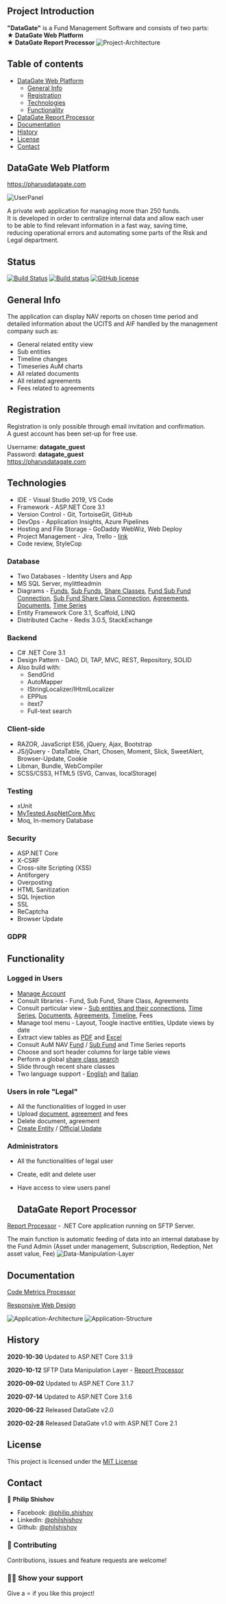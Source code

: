 ## Project Introduction

**"DataGate"** is a Fund Management Software and consists of two parts:  <br />
   ★ **DataGate Web Platform**  <br />
   ★ **DataGate Report Processor**
![Project-Architecture](Documentation/Presentation/Project-Architecture.JPG)

## Table of contents
* [DataGate Web Platform](#datagate-web-platform)
  * [General Info](#general-info)
  * [Registration](#registration)
  * [Technologies](#technologies)
  * [Functionality](#functionality)
* [DataGate Report Processor](#datagate-report-processor)
* [Documentation](#documentation)
* [History](#history)
* [License](#license)
* [Contact](#contact)

## DataGate Web Platform 

https://pharusdatagate.com <br />

![UserPanel](Documentation/Screenshots/App/UserPanel.png)

A private web application for managing more than 250 funds. <br />
It is developed in order to centralize internal data and allow each user <br />
to be able to find relevant information in a fast way, saving time, <br />
reducing operational errors and automating some parts of the Risk and Legal department.

  ## Status
  [![Build Status](https://dev.azure.com/philshishov/DataGate/_apis/build/status/DataGate-CI?branchName=master)](https://dev.azure.com/philshishov/DataGate/_build/latest?definitionId=1&branchName=master) [![Build status](https://ci.appveyor.com/api/projects/status/thvsvj1du6d595m6?svg=true)](https://ci.appveyor.com/project/PhilShishov/datagate)
  [![GitHub license](https://img.shields.io/github/license/philshishov/DataGate?color=brightgreen)](https://github.com/PhilShishov/DataGate/blob/master/LICENSE)

## General Info

The application can display NAV reports on chosen time period and <br />
detailed information about the UCITS and AIF handled by the management company such as: 
* General related entity view
* Sub entities
* Timeline changes
* Timeseries AuM charts
* All related documents
* All related agreements
* Fees related to agreements
 
 ## Registration
Registration is only possible through email invitation and confirmation. <br />
A guest account has been set-up for free use. <br />

Username: **datagate_guest** <br />
Password: **datagate_guest** <br />
https://pharusdatagate.com <br />
 
 ## Technologies
* IDE - Visual Studio 2019, VS Code
* Framework - ASP.NET Core 3.1
* Version Control - Git, TortoiseGit, GitHub
* DevOps - Application Insights, Azure Pipelines
* Hosting and File Storage - GoDaddy WebWiz, Web Deploy
* Project Management - Jira, Trello - [link](https://trello.com/pharusit)
* Code review, StyleCop

### Database 
* Two Databases - Identity Users and App
* MS SQL Server, mylittleadmin
* Diagrams -
[Funds](https://github.com/PhilShishov/DataGate/blob/master/Documentation/Screenshots/DB-Diagrams/Funds.png),
[Sub Funds](https://github.com/PhilShishov/DataGate/blob/master/Documentation/Screenshots/DB-Diagrams/SubFunds.png),
[Share Classes](https://github.com/PhilShishov/DataGate/blob/master/Documentation/Screenshots/DB-Diagrams/ShareClasses.png),
[Fund Sub Fund Connection](https://github.com/PhilShishov/DataGate/blob/master/Documentation/Screenshots/DB-Diagrams/FundSubFundConnection.png),
[Sub Fund Share Class Connection](https://github.com/PhilShishov/DataGate/blob/master/Documentation/Screenshots/DB-Diagrams/SubFundShareClassConnection.png),
[Agreements](https://github.com/PhilShishov/DataGate/blob/master/Documentation/Screenshots/DB-Diagrams/Agreements.png),
[Documents](https://github.com/PhilShishov/DataGate/blob/master/Documentation/Screenshots/DB-Diagrams/Documents.png),
[Time Series](https://github.com/PhilShishov/DataGate/blob/master/Documentation/Screenshots/DB-Diagrams/TimeSeries.png)
* Entity Framework Core 3.1, Scaffold, LINQ
* Distributed Cache - Redis 3.0.5, StackExchange

### Backend
* C# .NET Core 3.1
* Design Pattern - DAO, DI, TAP, MVC, REST, Repository, SOLID
* Also build with:
  * SendGrid
  * AutoMapper 
  * IStringLocalizer/IHtmlLocalizer
  * EPPlus
  * itext7
  * Full-text search

### Client-side
* RAZOR, JavaScript ES6, jQuery, Ajax, Bootstrap
* JS/jQuery - DataTable, Chart, Chosen, Moment, Slick, SweetAlert, Browser-Update, Cookie
* Libman, Bundle, WebCompiler
* SCSS/CSS3, HTML5 (SVG, Canvas, localStorage)

### Testing
* xUnit
* [MyTested.AspNetCore.Mvc](https://github.com/ivaylokenov/MyTested.AspNetCore.Mvc)
* Moq, In-memory Database

### Security
 * ASP.NET Core
 * X-CSRF
 * Cross-site Scripting (XSS)
 * Antiforgery
 * Overposting
 * HTML Sanitization
 * SQL Injection
 * SSL
 * ReCaptcha
 * Browser Update
 
 ### GDPR

## Functionality 
### Logged in Users
 - [Manage Account](https://github.com/PhilShishov/DataGate/blob/master/Documentation/Screenshots/App/ManageAccount.png)
 - Consult libraries - Fund, Sub Fund, Share Class, Agreements
 - Consult particular view - [Sub entities and their connections](https://github.com/PhilShishov/DataGate/blob/master/Documentation/Screenshots/App/DetailFundView.png), 
 [Time Series](https://github.com/PhilShishov/DataGate/blob/master/Documentation/Screenshots/App/TimeSeries.png), 
 [Documents](https://github.com/PhilShishov/DataGate/blob/master/Documentation/Screenshots/App/Documents.png), 
 [Agreements](https://github.com/PhilShishov/DataGate/blob/master/Documentation/Screenshots/App/Agreements.png), 
 [Timeline](https://github.com/PhilShishov/DataGate/blob/master/Documentation/Screenshots/App/Timeline.png), 
 Fees
 - Manage tool menu - Layout, Toogle inactive entities, Update views by date
 - Extract view tables as [PDF](https://github.com/PhilShishov/DataGate/blob/master/Documentation/Screenshots/Extraction/Funds.pdf) 
 and [Excel](https://github.com/PhilShishov/DataGate/blob/master/Documentation/Screenshots/Extraction/Funds.xlsx)
 - Consult AuM NAV [Fund](https://github.com/PhilShishov/DataGate/blob/master/Documentation/Screenshots/App/FundReports.png) / [Sub Fund](https://github.com/PhilShishov/DataGate/blob/master/Documentation/Screenshots/App/SubFundReports.png) and Time Series reports
 - Choose and sort header columns for large table views
 - Perform a global [share class search](https://github.com/PhilShishov/DataGate/blob/master/Documentation/Screenshots/App/SearchView.png)
 - Slide through recent share classes
 - Two language support - 
 [English](https://github.com/PhilShishov/DataGate/blob/master/Documentation/Screenshots/App/UserPanel.png) and 
 [Italian](https://github.com/PhilShishov/DataGate/blob/master/Documentation/Screenshots/App/Italian.png)
 ### Users in role "Legal"
  - All the functionalities of logged in user
  - Upload
   [document](https://github.com/PhilShishov/DataGate/blob/master/Documentation/Screenshots/App/UploadDocument.png),
   [agreement](https://github.com/PhilShishov/DataGate/blob/master/Documentation/Screenshots/App/UploadAgreement.png) and
   fees
 -  Delete document, agreement
  - [Create Entity](https://github.com/PhilShishov/DataGate/blob/master/Documentation/Screenshots/App/Create.png)
  / [Official Update](https://github.com/PhilShishov/DataGate/blob/master/Documentation/Screenshots/App/OfficialUpdate.png)
 ### Administrators
 - All the functionalities of legal user
 - Create, edit and delete user
 - Have access to view users panel
 
   ## DataGate Report Processor
 
  [Report Processor](https://github.com/PhilShishov/ReportProcessor) - .NET Core application running on SFTP Server.  </br>

The main function is automatic feeding of data into an internal database by the Fund Admin (Asset under management, Subscription, Redeption, Net asset value, Fee)
![Data-Manipulation-Layer](Documentation/Presentation/Data-Manipulation-Layer.JPG)

## Documentation

[Code Metrics Processor](https://github.com/PhilShishov/DataGate/blob/master/Documentation/DataGate_CodeMetricsAnalyzis_20200720.xlsx)

[Responsive Web Design](https://github.com/PhilShishov/DataGate/tree/master/Documentation/Screenshots/App/Responsive)


![Application-Architecture](Documentation/Presentation/Application-Architecture.JPG)
![Application-Structure](Documentation/Presentation/Application-Structure.JPG)
  
  ## History
**2020-10-30** Updated to ASP.NET Core 3.1.9
  
**2020-10-12** SFTP Data Manipulation Layer - [Report Processor](https://github.com/PhilShishov/ReportProcessor)

**2020-09-02** Updated to ASP.NET Core 3.1.7

**2020-07-14** Updated to ASP.NET Core 3.1.6

**2020-06-22** Released DataGate v2.0

**2020-02-28** Released DataGate v1.0 with ASP.NET Core 2.1

## License
This project is licensed under the [MIT License](LICENSE)
  
## Contact
:boy: **Philip Shishov**

- Facebook: [@philip.shishov](https://www.facebook.com/philip.shishov/)
- LinkedIn: [@philshishov](https://www.linkedin.com/in/philshishov/)
- Github: [@philshishov](https://github.com/philshishov)

### :handshake: Contributing

Contributions, issues and feature requests are welcome!

### :man_astronaut: Show your support

Give a :star: if you like this project!

